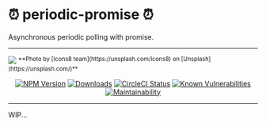 # ⏰ periodic-promise ⏰
Asynchronous periodic polling with promise.
- - -
<img src="https://images.unsplash.com/photo-1524678714210-9917a6c619c2?ixlib=rb-1.2.1&ixid=eyJhcHBfaWQiOjEyMDd9&auto=format&fit=crop&w=1498&q=80" />
<sup>**Photo by [Icons8 team](https://unsplash.com/icons8) on [Unsplash](https://unsplash.com/)**</sup>

<p align="center">
  <a href="https://www.npmjs.com/package/periodic-promise"><img src="https://img.shields.io/npm/v/periodic-promise.svg?style=flat-square" alt="NPM Version"></a>
  <a href="https://www.npmjs.com/package/periodic-promise"><img src="https://img.shields.io/npm/dm/periodic-promise.svg?style=flat-square" alt="Downloads"></a>
  <a href="https://circleci.com/gh/pixari/periodic-promise"><img src="https://circleci.com/gh/pixari/periodic-promise/tree/master.png?style=shield" alt="CircleCI Status"></a>
  <a href="https://snyk.io/test/github/pixari/periodic-promise?targetFile=package.json"><img src="https://snyk.io/test/github/pixari/periodic-promise/badge.svg?targetFile=package.json" alt="Known Vulnerabilities"></a>
  <a href="https://codeclimate.com/github/pixari/periodic-promise/maintainability"><img src="https://api.codeclimate.com/v1/badges/0a6a290620d30cba593d/maintainability" alt="Maintainability"></a>
</p>
       

- - -
WIP...